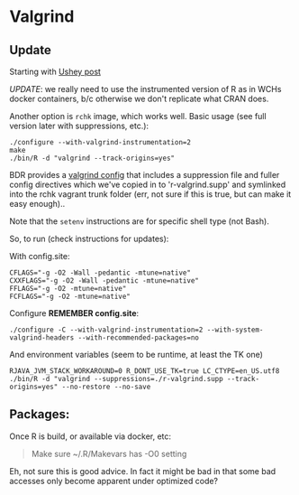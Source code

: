 # Valgrind

## Update

Starting with [Ushey post][2]

*UPDATE*: we really need to use the instrumented version of R as in WCHs docker
containers, b/c otherwise we don't replicate what CRAN does.

Another option is `rchk` image, which works well.  Basic usage (see full
version later with suppressions, etc.):

    ./configure --with-valgrind-instrumentation=2
    make
    ./bin/R -d "valgrind --track-origins=yes"

BDR provides a [valgrind config][1] that includes a suppression file and fuller
config directives which we've copied in to 'r-valgrind.supp' and symlinked into
the rchk vagrant trunk folder (err, not sure if this is true, but can make it
easy enough)..

Note that the `setenv` instructions are for specific shell type (not Bash).

So, to run (check instructions for updates):

With config.site:

    CFLAGS="-g -O2 -Wall -pedantic -mtune=native"
    CXXFLAGS="-g -O2 -Wall -pedantic -mtune=native"
    FFLAGS="-g -O2 -mtune=native"
    FCFLAGS="-g -O2 -mtune=native"

Configure **REMEMBER config.site**:

    ./configure -C --with-valgrind-instrumentation=2 --with-system-valgrind-headers --with-recommended-packages=no


And environment variables (seem to be runtime, at least the TK one)

    RJAVA_JVM_STACK_WORKAROUND=0 R_DONT_USE_TK=true LC_CTYPE=en_US.utf8 ./bin/R -d "valgrind --suppressions=./r-valgrind.supp --track-origins=yes" --no-restore --no-save

## Packages:

Once R is build, or available via docker, etc:

> Make sure ~/.R/Makevars has -O0 setting

Eh, not sure this is good advice.  In fact it might be bad in that some bad
accesses only become apparent under optimized code?


[1]: https://www.stats.ox.ac.uk/pub/bdr/memtests/README.txt
[2]: https://kevinushey.github.io/blog/2015/04/05/debugging-with-valgrind/
